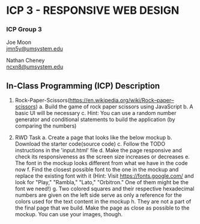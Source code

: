 # ICP 3 - RESPONSIVE WEB DESIGN

### ICP Group 3

Joe Moon <br>
jmn5y@umsystem.edu

Nathan Cheney <br>
ncxn8@umsystem.edu <br>

## In-Class Programming (ICP) Description

1. Rock-Paper-Scissors(https://en.wikipedia.org/wiki/Rock–paper–scissors)
   a. Build the game of rock paper scissors using JavaScript
   b. A basic UI will be necessary
   c. Hint: You can use a random number generator and conditional statements to build the application (by comparing the numbers)

2. RWD Task
   a. Create a page that looks like the below mockup
   b. Download the starter code(source code)
   c. Follow the TODO instructions in the 'input.html' file
   d. Make the page responsive and check its responsiveness as the screen size increases or decreases
   e. The font in the mockup looks different from what we have in the code now
   f. Find the closest possible font to the one in the mockup and replace the existing font with it (Hint: Visit https://fonts.google.com/ and look for "Play," "Rambla," "Lato," "Orbitron." One of them might be the font we need!)
   g. Two colored squares and their respective hexadecimal numbers are given on the left side serve as only a reference for the colors used for the text content in the mockup
   h. They are not a part of the final page that we build. Make the page as close as possible to the mockup. You can use your images, though.
